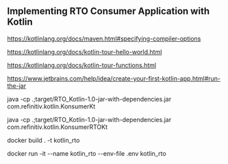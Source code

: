 ## Implementing RTO Consumer Application with Kotlin

https://kotlinlang.org/docs/maven.html#specifying-compiler-options

https://kotlinlang.org/docs/kotlin-tour-hello-world.html

https://kotlinlang.org/docs/kotlin-tour-functions.html

https://www.jetbrains.com/help/idea/create-your-first-kotlin-app.html#run-the-jar

java -cp .;target/RTO_Kotlin-1.0-jar-with-dependencies.jar com.refinitiv.kotlin.KonsumerKt

java -cp .;target/RTO_Kotlin-1.0-jar-with-dependencies.jar com.refinitiv.kotlin.KonsumerRTOKt

docker build . -t kotlin_rto

docker run -it --name kotlin_rto --env-file .env kotlin_rto